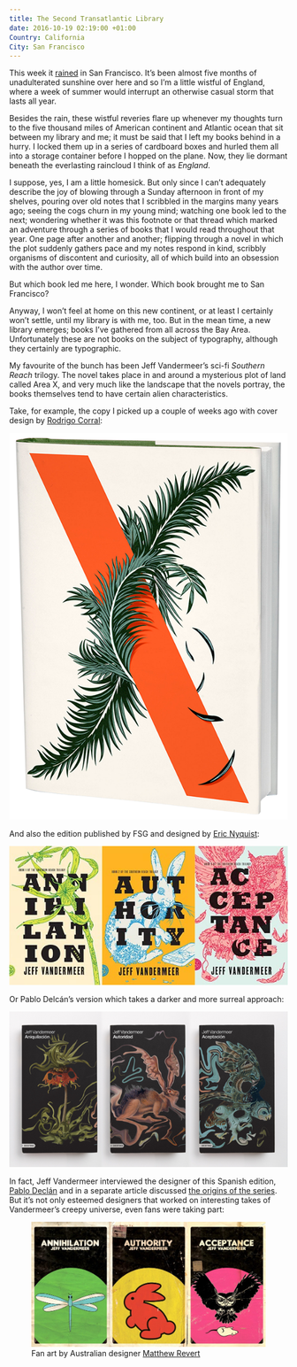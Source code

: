 ```yaml
---
title: The Second Transatlantic Library
date: 2016-10-19 02:19:00 +01:00
Country: California
City: San Francisco
---
```


<p>This week it <a href="https://twitter.com/vruba/status/786964172428816384">rained</a> in San Francisco. It’s been almost five months of unadulterated sunshine over here and so I’m a little wistful of England, where a week of summer would interrupt an otherwise casual storm that lasts all year.</p>

<p>Besides the rain, these wistful reveries flare up whenever my thoughts turn to the five thousand miles of American continent and Atlantic ocean that sit between my library and me; it must be said that I left my books behind in a hurry. I locked them up in a series of cardboard boxes and hurled them all into a storage container before I hopped on the plane. Now, they lie dormant beneath the everlasting raincloud I think of as <em>England</em>.</p>

<p>I suppose, yes, I am a little homesick. But only since I can’t adequately describe the joy of blowing through a Sunday afternoon in front of my shelves, pouring over old notes that I scribbled in the margins many years ago; seeing the cogs churn in my young mind; watching one book led to the next; wondering whether it was this footnote or that thread which marked an adventure through a series of books that I would read throughout that year. One page after another and another; flipping through a novel in which the plot suddenly gathers pace and my notes respond in kind, scribbly organisms of discontent and curiosity, all of which build into an obsession with the author over time.</p>

<p>But which book led me here, I wonder. Which book brought me to San Francisco?</p>

<p>Anyway, I won’t feel at home on this new continent, or at least I certainly won’t settle, until my library is with me, too. But in the mean time, a new library emerges; books I’ve gathered from all across the Bay Area. Unfortunately these are not books on the subject of typography, although they certainly are typographic.</p>

<p>My favourite of the bunch has been Jeff Vandermeer’s sci-fi <em>Southern Reach</em> trilogy. The novel takes place in and around a mysterious plot of land called Area X, and very much like the landscape that the novels portray, the books themselves tend to have certain alien characteristics.</p>

Take, for example, the copy I picked up a couple of weeks ago with cover design by [Rodrigo Corral](http://www.jeffvandermeer.com/2015/01/21/rodrigo-corrals-cover-area-x-hardcover/):

![areax.png](/uploads/areax.png)

And also the edition published by FSG and designed by [Eric Nyquist](http://www.jeffvandermeer.com/2014/05/02/eric-nyquist-and-the-southern-reach-series/):

![southernreach.jpg](/uploads/southernreach.jpg)

Or Pablo Delcán’s version which takes a darker and more surreal approach: 

![Delcan1.png](/uploads/Delcan1.png)

In fact, Jeff Vandermeer interviewed the designer of this Spanish edition, [Pablo Declán](http://www.fsgworkinprogress.com/2014/06/foreign-editions-the-southern-reach-trilogy/) and in a separate article discussed [the origins of the series](http://www.theatlantic.com/entertainment/archive/2015/01/from-annihilation-to-acceptance-a-writers-surreal-journey/384884/). But it’s not only esteemed designers that worked on interesting takes of Vandermeer’s creepy universe, even fans were taking part:

<figure>
  <img src='/uploads/1f4cd7001.jpg'>
  <figcaption>Fan art by Australian designer <a href='http://www.jeffvandermeer.com/2014/05/12/the-southern-reach-goes-retro-with-covers-by-matthew-revert'>Matthew Revert</a></figcaption>
</figure>

